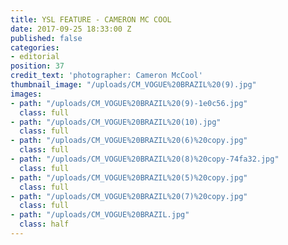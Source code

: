 ```yaml
---
title: YSL FEATURE - CAMERON MC COOL
date: 2017-09-25 18:33:00 Z
published: false
categories:
- editorial
position: 37
credit_text: 'photographer: Cameron McCool'
thumbnail_image: "/uploads/CM_VOGUE%20BRAZIL%20(9).jpg"
images:
- path: "/uploads/CM_VOGUE%20BRAZIL%20(9)-1e0c56.jpg"
  class: full
- path: "/uploads/CM_VOGUE%20BRAZIL%20(10).jpg"
  class: full
- path: "/uploads/CM_VOGUE%20BRAZIL%20(6)%20copy.jpg"
  class: full
- path: "/uploads/CM_VOGUE%20BRAZIL%20(8)%20copy-74fa32.jpg"
  class: full
- path: "/uploads/CM_VOGUE%20BRAZIL%20(5)%20copy.jpg"
  class: full
- path: "/uploads/CM_VOGUE%20BRAZIL%20(7)%20copy.jpg"
  class: full
- path: "/uploads/CM_VOGUE%20BRAZIL.jpg"
  class: half
---
```


